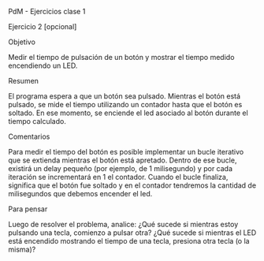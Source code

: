 PdM - Ejercicios clase 1

Ejercicio 2 [opcional]

Objetivo

Medir el tiempo de pulsación de un botón y mostrar el tiempo medido encendiendo un LED.

Resumen

El programa espera a que un botón sea pulsado. Mientras el botón está pulsado, se mide el tiempo utilizando un contador hasta que el botón es soltado. En ese momento, se enciende el led asociado al botón durante el tiempo calculado.

Comentarios

Para medir el tiempo del botón es posible implementar un bucle iterativo que se extienda mientras el botón está apretado. Dentro de ese bucle, existirá un delay pequeño (por ejemplo, de 1 milisegundo) y por cada iteración se incrementará en 1 el contador. Cuando el bucle finaliza, significa que el botón fue soltado y en el contador tendremos la cantidad de milisegundos que debemos encender el led.

Para pensar

Luego de resolver el problema, analice:
¿Qué sucede si mientras estoy pulsando una tecla, comienzo a pulsar otra?
¿Qué sucede si mientras el LED está encendido mostrando el tiempo de una tecla, presiona otra tecla (o la misma)?
